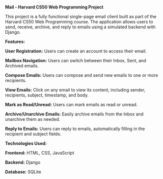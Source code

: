 **Mail - Harvard CS50 Web Programming Project**

This project is a fully functional single-page email client built as part of the Harvard CS50 Web Programming course. The application allows users to send, receive, archive, and reply to emails using a simulated backend with Django.

**Features:**

**User Registration:** Users can create an account to access their email.

**Mailbox Navigation:** Users can switch between their Inbox, Sent, and Archived emails.

**Compose Emails:** Users can compose and send new emails to one or more recipients.

**View Emails:** Click on any email to view its content, including sender, recipients, subject, timestamp, and body.

**Mark as Read/Unread:** Users can mark emails as read or unread.

**Archive/Unarchive Emails:** Easily archive emails from the Inbox and unarchive them as needed.

**Reply to Emails:** Users can reply to emails, automatically filling in the recipient and subject fields.

**Technologies Used:**

**Frontend:** HTML, CSS, JavaScript

**Backend:** Django

**Database:** SQLite
